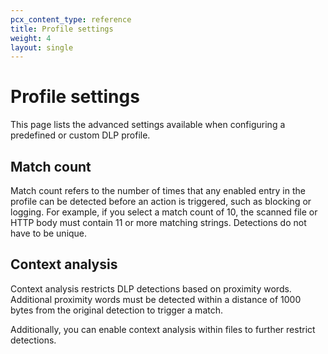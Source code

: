 ```yaml
---
pcx_content_type: reference
title: Profile settings
weight: 4
layout: single
---
```


# Profile settings

This page lists the advanced settings available when configuring a predefined or custom DLP profile.

## Match count

Match count refers to the number of times that any enabled entry in the profile can be detected before an action is triggered, such as blocking or logging. For example, if you select a match count of 10, the scanned file or HTTP body must contain 11 or more matching strings. Detections do not have to be unique.

## Context analysis

Context analysis restricts DLP detections based on proximity words. Additional proximity words must be detected within a distance of 1000 bytes from the original detection to trigger a match.

Additionally, you can enable context analysis within files to further restrict detections.
